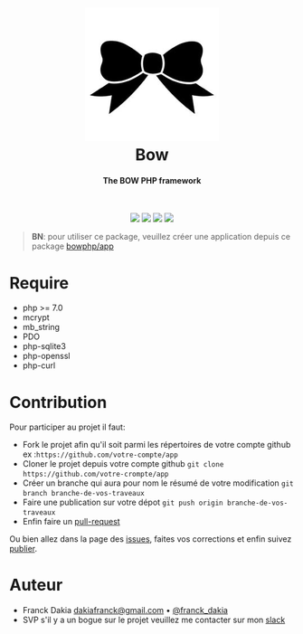<h1 align="center">
    <img src="https://github.com/bowphp/arts/raw/master/bow.jpg">
    <br/>Bow
</h1>
<h4 align="center">The BOW PHP framework</h4>
<br/>
<p align="center">
    <a href="https://github.com/bowphp/docs" title="docs"><img src="https://img.shields.io/badge/docs-read%20docs-blue.svg?style=flat-square"/></a>
    <a href="https://packagist.org/bowphp/framework" title="version"><img src="https://img.shields.io/packagist/v/bowphp/framework.svg?style=flat-square"/></a>
    <a href="https://github.com/bowphp/app/blob/master/LICENSE" title="license"><img src="https://img.shields.io/github/license/mashape/apistatus.svg?style=flat-square"/></a>
    <a href="https://travis-ci.org/bowphp/framework" title="Travis branch"><img src="https://img.shields.io/travis/bowphp/framework/master.svg?style=flat-square"/></a>
</p>

> **BN**: pour utiliser ce package, veuillez créer une application depuis ce package [bowphp/app](https://github.com/bowphp/app)

# Require

+ php >= 7.0
+ mcrypt
+ mb_string
+ PDO
+ php-sqlite3
+ php-openssl
+ php-curl

# Contribution

Pour participer au projet il faut:

+ Fork le projet afin qu'il soit parmi les répertoires de votre compte github ex :`https://github.com/votre-compte/app`
+ Cloner le projet depuis votre compte github `git clone https://github.com/votre-crompte/app`
+ Créer un branche qui aura pour nom le résumé de votre modification `git branch branche-de-vos-traveaux`
+ Faire une publication sur votre dépot `git push origin branche-de-vos-traveaux`
+ Enfin faire un [pull-request](https://www.thinkful.com/learn/github-pull-request-tutorial/Keep-Tabs-on-the-Project#Time-to-Submit-Your-First-PR)

Ou bien allez dans la page des [issues](https://github.com/bowphp/framework/issues), faites vos corrections et enfin suivez [publier](#contribution).

# Auteur

* Franck Dakia <dakiafranck@gmail.com> &bull; [@franck_dakia](https://twitter.com/franck_dakia)
* SVP s'il y a un bogue sur le projet veuillez me contacter sur mon [slack](https://papac.slack.com)